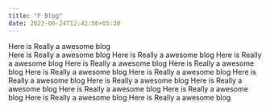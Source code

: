 ```yaml
---
title: "F Blog"
date: 2022-06-24T12:42:56+05:30
---
```


Here is Really a awesome blog  
Here is Really a awesome blog
Here is Really a awesome blog
Here is Really a awesome blog
Here is Really a awesome blog
Here is Really a awesome blog
Here is Really a awesome blog
Here is Really a awesome blog
Here is Really a awesome blog
Here is Really a awesome blog
Here is Really a awesome blog
Here is Really a awesome blog
Here is Really a awesome blog
Here is Really a awesome blog
Here is Really a awesome blog

